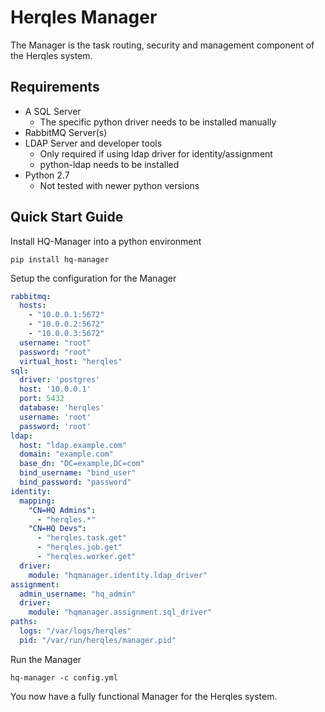 # Herqles Manager

The Manager is the task routing, security and management component of the Herqles system.

## Requirements

* A SQL Server
    * The specific python driver needs to be installed manually
* RabbitMQ Server(s)
* LDAP Server and developer tools
    * Only required if using ldap driver for identity/assignment
    * python-ldap needs to be installed
* Python 2.7
    * Not tested with newer python versions
 
## Quick Start Guide

Install HQ-Manager into a python environment

```
pip install hq-manager
```

Setup the configuration for the Manager

```yaml
rabbitmq:
  hosts:
    - "10.0.0.1:5672"
    - "10.0.0.2:5672"
    - "10.0.0.3:5672"
  username: "root"
  password: "root"
  virtual_host: "herqles"
sql:
  driver: 'postgres'
  host: '10.0.0.1'
  port: 5432
  database: 'herqles'
  username: 'root'
  password: 'root'
ldap:
  host: "ldap.example.com"
  domain: "example.com"
  base_dn: "DC=example,DC=com"
  bind_username: "bind_user"
  bind_password: "password"
identity:
  mapping:
    "CN=HQ Admins":
      - "herqles.*"
    "CN=HQ Devs":
      - "herqles.task.get"
      - "herqles.job.get"
      - "herqles.worker.get"
  driver:
    module: "hqmanager.identity.ldap_driver"
assignment:
  admin_username: "hq_admin"
  driver:
    module: "hqmanager.assignment.sql_driver"
paths:
  logs: "/var/logs/herqles"
  pid: "/var/run/herqles/manager.pid"
```

Run the Manager

```
hq-manager -c config.yml
```

You now have a fully functional Manager for the Herqles system.